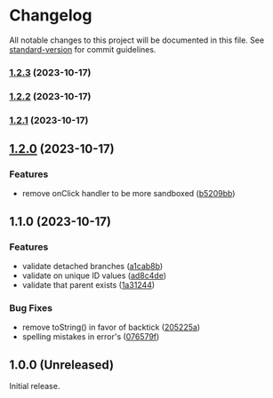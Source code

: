 # Changelog

All notable changes to this project will be documented in this file. See [standard-version](https://github.com/conventional-changelog/standard-version) for commit guidelines.

### [1.2.3](https://github.com/BrightGrafana/bright-tree-panel/compare/v1.2.2...v1.2.3) (2023-10-17)

### [1.2.2](https://github.com/BrightGrafana/bright-tree-panel/compare/v1.2.1...v1.2.2) (2023-10-17)

### [1.2.1](https://github.com/BrightGrafana/bright-tree-panel/compare/v1.2.0...v1.2.1) (2023-10-17)

## [1.2.0](https://github.com/BrightGrafana/bright-tree-panel/compare/v1.1.0...v1.2.0) (2023-10-17)


### Features

* remove onClick handler to be more sandboxed ([b5209bb](https://github.com/BrightGrafana/bright-tree-panel/commit/b5209bb5253426b4b04471eb93b11055dc40c1ea))

## 1.1.0 (2023-10-17)

### Features

- validate detached branches ([a1cab8b](https://github.com/BrightGrafana/bright-tree-panel/commit/a1cab8bbaa3c16bd5ab6013f65330780e4dd4c9a))
- validate on unique ID values ([ad8c4de](https://github.com/BrightGrafana/bright-tree-panel/commit/ad8c4de8e0c4718549093bb6dfa95599da1a6465))
- validate that parent exists ([1a31244](https://github.com/BrightGrafana/bright-tree-panel/commit/1a31244aad6a6b75f64f4f5720195fd9dbf58449))

### Bug Fixes

- remove toString() in favor of backtick ([205225a](https://github.com/BrightGrafana/bright-tree-panel/commit/205225aa98c50fdd13070bc44e292932a2530e11))
- spelling mistakes in error's ([076579f](https://github.com/BrightGrafana/bright-tree-panel/commit/076579febacdad23e86fd7888534c220095998c7))

## 1.0.0 (Unreleased)

Initial release.
